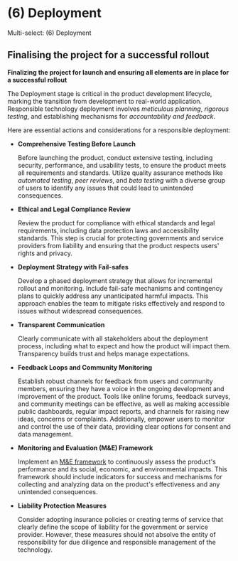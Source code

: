 # (6) Deployment

Multi-select: (6) Deployment

## Finalising the project for a successful rollout

**Finalizing the project for launch and ensuring all elements are in place for a successful rollout**

The Deployment stage is critical in the product development lifecycle, marking the transition from development to real-world application. Responsible technology deployment involves _meticulous planning_, _rigorous testing_, and establishing mechanisms for _accountability and feedback_.

Here are essential actions and considerations for a responsible deployment:

*   **Comprehensive Testing Before Launch**

    Before launching the product, conduct extensive testing, including security, performance, and usability tests, to ensure the product meets all requirements and standards. Utilize quality assurance methods like _automated testing_, _peer reviews_, and _beta testing_ with a diverse group of users to identify any issues that could lead to unintended consequences.
*   **Ethical and Legal Compliance Review**

    Review the product for compliance with ethical standards and legal requirements, including data protection laws and accessibility standards. This step is crucial for protecting governments and service providers from liability and ensuring that the product respects users' rights and privacy.
*   **Deployment Strategy with Fail-safes**

    Develop a phased deployment strategy that allows for incremental rollout and monitoring. Include fail-safe mechanisms and contingency plans to quickly address any unanticipated harmful impacts. This approach enables the team to mitigate risks effectively and respond to issues without widespread consequences.
*   **Transparent Communication**

    Clearly communicate with all stakeholders about the deployment process, including what to expect and how the product will impact them. Transparency builds trust and helps manage expectations.
*   **Feedback Loops and Community Monitoring**

    Establish robust channels for feedback from users and community members, ensuring they have a voice in the ongoing development and improvement of the product. Tools like online forums, feedback surveys, and community meetings can be effective, as well as making accessible public dashboards, regular impact reports, and channels for raising new ideas, concerns or complaints. Additionally, empower users to monitor and control the use of their data, providing clear options for consent and data management.
*   **Monitoring and Evaluation (M\&E) Framework**

    Implement an [M\&E framework](https://www.notion.so/MREL-2b99ff2b90224b94b3fee543efa03330?pvs=21) to continuously assess the product's performance and its social, economic, and environmental impacts. This framework should include indicators for success and mechanisms for collecting and analyzing data on the product's effectiveness and any unintended consequences.
*   **Liability Protection Measures**

    Consider adopting insurance policies or creating terms of service that clearly define the scope of liability for the government or service provider. However, these measures should not absolve the entity of responsibility for due diligence and responsible management of the technology.
